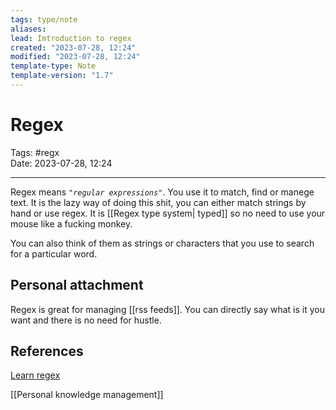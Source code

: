```yaml
---
tags: type/note
aliases:
lead: Imtroduction to regex 
created: "2023-07-28, 12:24"
modified: "2023-07-28, 12:24"
template-type: Note
template-version: "1.7"
---
```


# Regex

Tags: #regx  
Date: 2023-07-28, 12:24

---

Regex means *`"regular expressions"`*. You use it to match, find or manege text. It is the lazy way of doing this shit, you can either match strings by hand or use regex. It is [[Regex type system| typed]] so no need to use your mouse like a fucking monkey. 

You can also think of them as strings or characters that you use to search for a particular word.


## Personal attachment 

Regex is great for managing [[rss feeds]]. You can directly say what is it you want and there is no need for hustle. 

## References

[Learn regex](https://regexlearn.com)

[[Personal knowledge management]]
